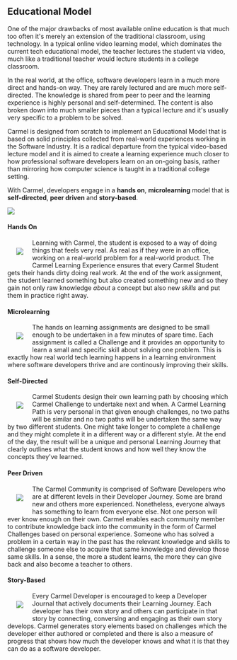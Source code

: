 ## Educational Model

One of the major drawbacks of most available online education is that much too often it's merely an extension of the traditional classroom, using technology. In a typical online video learning model, which dominates the current tech educational model, the teacher lectures the student via video, much like a traditional teacher would lecture students in a college classroom.

In the real world, at the office, software developers learn in a much more direct and hands-on way. They are rarely lectured and are much more self-directed. The knowledge is shared from peer to peer and the learning experience is highly personal and self-determined. The content is also broken down into much smaller pieces than a typical lecture and it's usually very specific to a problem to be solved.

Carmel is designed from scratch to implement an Educational Model that is based on solid principles collected from real-world experiences working in the Software Industry. It is a radical departure from the typical video-based lecture model and it is aimed to create a learning experience much closer to how professional software developers learn on an on-going basis, rather than mirroring how computer science is taught in a traditional college setting.

With Carmel, developers engage in a **hands on**, **microlearning** model that is **self-directed**, **peer driven** and **story-based**.

<img align="center" src="https://raw.githubusercontent.com/fluidtrends/carmel/master/images/model.png">

#### Hands On

<img align="left" style="margin: 20px" src="https://raw.githubusercontent.com/fluidtrends/carmel/master/images/handson-icon.png">

Learning with Carmel, the student is exposed to a way of doing things that feels very real. As real as if they were in an office, working on a real-world problem for a real-world product. The Carmel Learning Experience ensures that every Carmel Student gets their hands dirty doing real work. At the end of the work assignment, the student learned something but also created something new and so they gain not only raw knowledge *about* a concept but also new *skills* and put them in practice right away.

#### Microlearning

<img align="left" style="margin: 20px" src="https://raw.githubusercontent.com/fluidtrends/carmel/master/images/microlearning-icon.png">

The hands on learning assignments are designed to be small enough to be undertaken in a few minutes of spare time. Each assignment is called a Challenge and it provides an opportunity to learn a small and specific skill about solving one problem. This is exactly how real world tech learning happens in a learning environment where software developers thrive and are continously improving their skills.

#### Self-Directed

<img align="left" style="margin: 20px" src="https://raw.githubusercontent.com/fluidtrends/carmel/master/images/selfdirected-icon.png">

Carmel Students design their own learning path by choosing which Carmel Challenge to undertake next and when. A Carmel Learning Path is very personal in that given enough challenges, no two paths will be similar and no two paths will be undertaken the same way by two different students. One might take longer to complete a challenge and they might complete it in a different way or a different style. At the end of the day, the result will be a unique and personal Learning Journey that clearly outlines what the student knows and how well they know the concepts they've learned.

#### Peer Driven

<img align="left" style="margin: 20px" src="https://raw.githubusercontent.com/fluidtrends/carmel/master/images/peerdriven-icon.png">

The Carmel Community is comprised of Software Developers who are at different levels in their Developer Journey. Some are brand new and others more experienced. Nonetheless, everyone always has something to learn from everyone else. Not one person will ever know enough on their own. Carmel enables each community member to contribute knowledge back into the community in the form of Carmel Challenges based on personal experience. Someone who has solved a problem in a certain way in the past has the relevant knowledge and skills to challenge someone else to acquire that same knowledge and develop those same skills. In a sense, the more a student learns, the more they can give back and also become a teacher to others.

#### Story-Based

<img align="left" style="margin: 20px" src="https://raw.githubusercontent.com/fluidtrends/carmel/master/images/storybased-icon.png">

Every Carmel Developer is encouraged to keep a Developer Journal that actively documents their Learning Journey. Each developer has their own story and others can participate in that story by connecting, conversing and engaging as their own story develops. Carmel generates story elements based on challenges which the developer either authored or completed and there is also a measure of progress that shows how much the developer knows and what it is that they can do as a software developer.  
